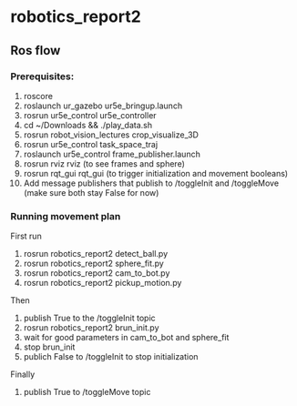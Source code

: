# robotics_report2
## Ros flow
### Prerequisites:
1. roscore
2. roslaunch ur_gazebo ur5e_bringup.launch
3. rosrun ur5e_control ur5e_controller
4. cd ~/Downloads && ./play_data.sh
5. rosrun robot_vision_lectures crop_visualize_3D
6. rosrun ur5e_control task_space_traj
7. roslaunch ur5e_control frame_publisher.launch
8. rosrun rviz rviz (to see frames and sphere)
9. rosrun rqt_gui rqt_gui (to trigger initialization and movement booleans)
10. Add message publishers that publish to /toggleInit and /toggleMove (make sure both stay False for now)

### Running movement plan
First run
1. rosrun robotics_report2 detect_ball.py
2. rosrun robotics_report2 sphere_fit.py
3. rosrun robotics_report2 cam_to_bot.py
4. rosrun robotics_report2 pickup_motion.py

Then
1. publish True to the /toggleInit topic
2. rosrun robotics_report2 brun_init.py
3. wait for good parameters in cam_to_bot and sphere_fit
4. stop brun_init
5. publich False to /toggleInit to stop initialization 

Finally
1. publish True to /toggleMove topic
